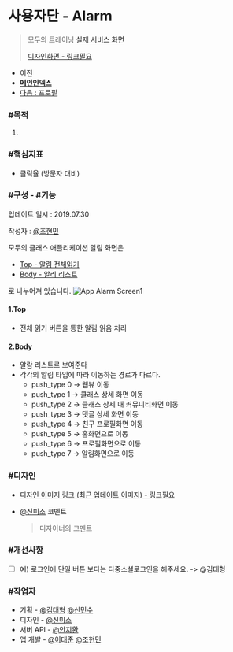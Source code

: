 # 사용자단 - Alarm

> 모두의 트레이닝 [실제 서비스 화면](www.modooclass.net)
>
> [디자인화면 - 링크필요]() 



- 이전      
- [**메인인덱스**](../README.md)     
- [다음 : 프로필]( ../profile/README.md)



### **#목적**

1. 



### #핵심지표

- 클릭율 (방문자 대비)


### **#구성 - #기능**
업데이트 일시 : 2019.07.30

작성자 : [@조현민](https://github.com/johyunmin)

모두의 클래스 애플리케이션 알림 화면은

- [Top - 알림 전체읽기](#1.Top)
- [Body - 알리 리스트](#2.Body)

로 나누어져 있습니다.
![App Alarm Screen1](../../img/Alarm1.jpg)

#### 1.Top
- 전체 읽기 버튼을 통한 알림 읽음 처리

#### 2.Body

- 알람 리스트르 보여준다
- 각각의 알림 타입에 따라 이동하는 경로가 다르다.
  - push_type 0 -> 웹뷰 이동
  - push_type 1 -> 클래스 상세 화면 이동
  - push_type 2 -> 클래스 상세 내 커뮤니티화면 이동
  - push_type 3 -> 댓글 상세 화면 이동
  - push_type 4 -> 친구 프로필화면 이동
  - push_type 5 -> 홈화면으로 이동
  - push_type 6 -> 프로필화면으로 이동
  - push_type 7 -> 알림화면으로 이동
   

### **#디자인**

- [디자인 이미지 링크 (최근 업데이트 이미지) - 링크필요]()

- [@신미소](https://github.com/meeso-modoo)  코멘트

  > 디자이너의 코멘트



### #개선사항

- [ ] 예) 로그인에 단일 버튼 보다는 다중소셜로그인을 해주세요. -> @김대형



### **#작업자**

- 기획 - [@김대형](https://github.com/jacob-modoo) [@신민수](https://github.com/minsoo-modoo)
- 디자인 - [@신미소](https://github.com/meeso-modoo)
- 서버 API - [@안지환](https://github.com/jihwan-modoo)
- 앱 개발 - [@이대준](https://github.com/DaeJunLee) [@조현민](https://github.com/hyunmin-modoo)


  
